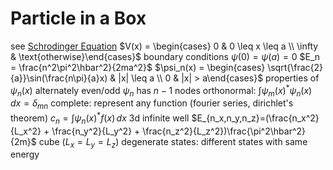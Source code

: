 # Particle in a Box
see [Schrodinger Equation](schrodinger-equation.md)
$V(x) = \begin{cases} 0 & 0 \leq x \leq a \\ \infty & \text{otherwise}\end{cases}$
boundary conditions $\psi(0) = \psi(a) = 0$
	$E_n = \frac{n^2\pi^2\hbar^2}{2ma^2}$
	$\psi_n(x) = \begin{cases} \sqrt{\frac{2}{a}}\sin(\frac{n\pi}{a}x) & |x| \leq a \\ 0 & |x| > a\end{cases}$
		properties of $\psi_n(x)$
			alternately even/odd
			$\psi_n$ has $n-1$ nodes
			orthonormal: $\int \psi_m(x)^*\psi_n(x) \, dx = \delta_{mn}$
			complete: represent any function (fourier series, dirichlet's theorem)
				$c_n = \int \psi_n(x)^* f(x) \, dx$
3d infinite well
	$E_{n_x,n_y,n_z}=(\frac{n_x^2}{L_x^2} + \frac{n_y^2}{L_y^2} + \frac{n_z^2}{L_z^2})\frac{\pi^2\hbar^2}{2m}$
	cube ($L_x = L_y = L_z$)
		degenerate states: different states with same energy